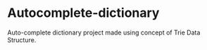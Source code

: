 # Autocomplete-dictionary
Auto-complete dictionary project made using concept of Trie Data Structure.
